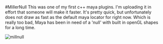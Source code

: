 #MillerNull
This was one of my first c++ maya plugins.  I'm uploading it in effort that someone will make it faster.  It's pretty quick, but unfortunately does not draw as fast as the default maya locator for right now.  Which is really too bad, Maya has been in need of a 'null' with built in openGL shapes for a long time.

![millnull](https://cloud.githubusercontent.com/assets/12991367/17464532/0539a08c-5c96-11e6-9dd7-1e1a50b93961.png)
